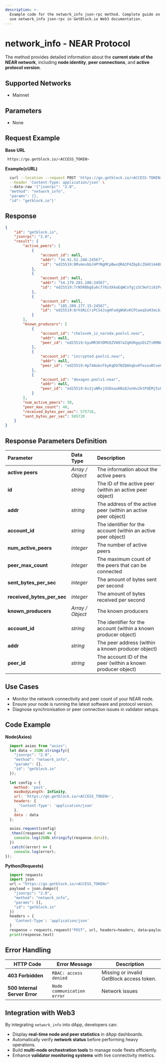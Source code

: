 ```yaml
---
description: >-
  Example code for the network_info json-rpc method. Сomplete guide on how to
  use network_info json-rpc in GetBlock.io Web3 documentation.
---
```


# network\_info - NEAR Protocol

The method  provides detailed information about the **current state of the NEAR network**, including **node identity**, **peer connections**, and **active protocol version**.

## Supported Networks

- Mainnet

## Parameters

- None

## Request Example

**Base URL**

```bash
 https://go.getblock.io/<ACCESS_TOKEN>
```
**Example(cURL)**

```bash
  curl --location --request POST 'https://go.getblock.io/<ACCESS-TOKEN>/' \
  --header 'Content-Type: application/json' \ 
  --data-raw '{"jsonrpc": "2.0",
  "method": "network_info",
  "params": [],
  "id": "getblock.io"}'
```

## Response
```json
{
    "id": "getblock.io",
    "jsonrpc": "2.0",
    "result": {
        "active_peers": [
            {
                "account_id": null,
                "addr": "34.91.52.248:24567",
                "id": "ed25519:8MvmovbbJ4PYNgMCpBwvQRA2P4ZbpEcZGHX1448G3Ehm"
            },
            {
                "account_id": null,
                "addr": "54.179.201.180:24567",
                "id": "ed25519:7rN5RBbgEu6c778zdX4aEqWCofgjzSC9wYzi61Pcr2AL"
            },
            {
                "account_id": null,
                "addr": "185.209.177.15:24567",
                "id": "ed25519:8rhSRLCrzPCS4JsgHFadgWGKvKCPCweq5oH3eL6iH6SK"
            }
        ],
        "known_producers": [
            {
                "account_id": "chelovek_iz_naroda.poolv1.near",
                "addr": null,
                "peer_id": "ed25519:GyuMR3KYDMVQZVH87aZqHSRgqsD1ZTsRMN8JZj1gCa2P"
            },
            {
                "account_id": "incrypted.poolv1.near",
                "addr": null,
                "peer_id": "ed25519:Hp74AobcFkyKqDU7NZQAhqbvHTesouRCveCFWfEe6NAp"
            },
            {
                "account_id": "dexagon.poolv1.near",
                "addr": null,
                "peer_id": "ed25519:6v3juNRvjGSDoauKNzQJunHv2ktPdEMj5s6zoZ6NEnqJ"
            }
        ],
        "num_active_peers": 30,
        "peer_max_count": 40,
        "received_bytes_per_sec": 575716,
        "sent_bytes_per_sec": 505720
    }
}
```

## Response Parameters Definition

| Parameter | Data Type | Description |
| :--- | :--- | :--- |
| **active peers** | *Array / Object* | The information about the active peers |
| **id** | *string* | The ID of the active peer (within an active peer object) |
| **addr** | *string* | The address of the active peer (within an active peer object) |
| **account\_id** | *string* | The identifier for the account (within an active peer object) |
| **num\_active\_peers** | *integer* | The number of active peers |
| **peer\_max\_count** | *integer* | The maximum count of the peers that can be connected |
| **sent\_bytes\_per\_sec** | *integer* | The amount of bytes sent per second |
| **received\_bytes\_per\_sec** | *integer* | The amount of bytes received per second |
| **known_producers** | *Array / Object* | The known producers |
| **account\_id** | *string* | The identifier for the account (within a known producer object) |
| **addr** | *string* | The peer address (within a known producer object) |
| **peer\_id** | *string* | The account ID of the peer (within a known producer object) |

## Use Cases

- Monitor the network connectivity and peer count of your NEAR node.
- Ensure your node is running the latest software and protocol version.
- Diagnose synchronisation or peer connection issues in validator setups.

## Code Example

**Node(Axios)**
```js
  import axios from "axios";
  let data = JSON.stringify({
    "jsonrpc": "2.0",
    "method": "network_info",
    "params": [],
    "id": "getblock.io"
  });
  
  let config = {
    method: 'post',
    maxBodyLength: Infinity,
    url: 'https://go.getblock.io/<ACCESS_TOKEN>',
    headers: { 
      'Content-Type': 'application/json'
    },
    data : data
  };
  
  axios.request(config)
  .then((response) => {
    console.log(JSON.stringify(response.data));
  })
  .catch((error) => {
    console.log(error);
});
```
**Python(Requests)**

```python
  import requests
  import json
  url = "https://go.getblock.io/<ACCESS_TOKEN>"
  payload = json.dumps({
    "jsonrpc": "2.0",
    "method": "network_info",
    "params": [],
    "id": "getblock.io"
  })
  headers = {
    'Content-Type': 'application/json'
  }
  response = requests.request("POST", url, headers=headers, data=payload)
  print(response.text)
```

## Error Handling

| **HTTP Code**                 | **Error Message**              | **Description**                                              |
| ----------------------------- | ------------------------------ | ------------------------------------------------------------ |
| **403 Forbidden**          | `RBAC: access denied`         | Missing or invalid GetBlock access token.                         |
| **500 Internal Server Error** | `Node communication error`     | Network issues            |


## Integration with Web3

By integrating `network_info` into dApp, developers can:

- Display **real-time node and peer statistics** in dApp dashboards.
- Automatically verify **network status** before performing heavy operations.
- Build **multi-node orchestration tools** to manage node fleets efficiently.
- Enhance **validator monitoring systems** with live connectivity metrics.

